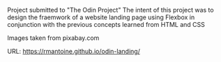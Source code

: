 
Project submitted to "The Odin Project"
The intent of this project was to design the fraemwork of a website landing page using Flexbox in conjunction with the previous concepts learned from HTML and CSS

Images taken from pixabay.com


URL: https://rmantoine.github.io/odin-landing/
